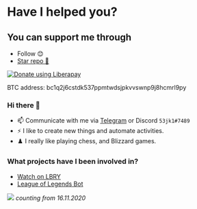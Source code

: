 # Have I helped you?
## You can support me through
- Follow 😊
- [Star repo 🌟](https://github.com/53jk1?tab=repositories)

<noscript><a href="https://liberapay.com/53jk1/donate"><img alt="Donate using Liberapay" src="https://liberapay.com/assets/widgets/donate.svg"></a></noscript>

BTC address: bc1q2j6cstdk537ppmtwdsjpkvvswnp9j8hcmrl9py

### Hi there 👋
- 📫 Communicate with me via [Telegram](https://t.me/sxjk1) or Discord ``53jk1#7489``
- ⚡ I like to create new things and automate activities.
- ♟️ I really like playing chess, and Blizzard games.

### What projects have I been involved in?
- [Watch on LBRY](https://chrome.google.com/webstore/detail/watch-on-lbry/jjmbbhopnjdjnpceiecihldbhibchgek)
- [League of Legends Bot](https://github.com/Skinz3/League-of-Legends-Bot)

![](https://komarev.com/ghpvc/?username=53jk1&color=brightgreen)
*counting from 16.11.2020*
